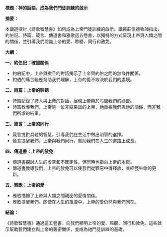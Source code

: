 **標題：神的話語，成為我們門徒訓練的啟示**

**摘要：**

本講道探討《詩歌智慧書》如何成為上帝門徒訓練的啟示。講員莊信德牧師指出，約伯記、詩篇、箴言、傳道書和雅歌這五卷書，以獨特的方式呈現上帝與人類之間的關係，並引導我們認識上帝的愛、聆聽、同行和赦免。

**大綱：**

**一、約伯記：確認關係**

* 約伯記中，上帝與撒旦的對話揭示了上帝與約伯之間的無條件關係。
* 約伯的痛苦經歷幫助我們理解，上帝的愛不取決於我們的處境。

**二、詩篇：上帝的聆聽**

* 詩篇記錄了詩人與上帝的對話，展現上帝樂於聆聽我們的禱告。
* 詩篇教導我們，上帝是一位非結果論的上帝，祂重視我們與祂的關係，而非我們所求的結果。

**三、箴言：上帝的同行**

* 箴言提供具體的智慧，引導我們在生活中做出明智的選擇。
* 箴言提醒我們，上帝與我們同行，幫助我們在人生的道路上成長。

**四、傳道書：上帝的赦免**

* 傳道書探討人生的虛空和不確定性，但同時也指向上帝的永恆。
* 傳道書教導我們，上帝的赦免可以使我們從罪惡中得釋放，並經歷生命的更新。

**五、雅歌：上帝的愛**

* 雅歌描繪了上帝與人類之間親密的愛情關係。
* 雅歌提醒我們，即使在人生的風浪中，上帝的愛仍然與我們同在。

**結論：**

《詩歌智慧書》通過這五卷書，向我們顯明上帝的愛、聆聽、同行和赦免。這些啟示幫助我們建立與上帝的親密關係，並成為祂門徒訓練的基礎。